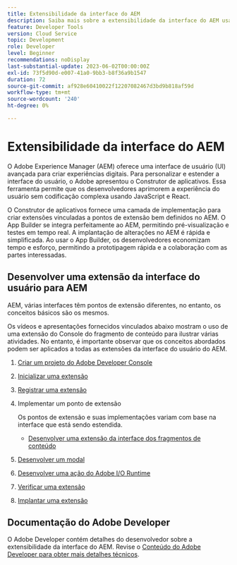 ```yaml
---
title: Extensibilidade da interface do AEM
description: Saiba mais sobre a extensibilidade da interface do AEM usando o App Builder para criar extensões.
feature: Developer Tools
version: Cloud Service
topic: Development
role: Developer
level: Beginner
recommendations: noDisplay
last-substantial-update: 2023-06-02T00:00:00Z
exl-id: 73f5d90d-e007-41a0-9bb3-b8f36a9b1547
duration: 72
source-git-commit: af928e60410022f12207082467d3bd9b818af59d
workflow-type: tm+mt
source-wordcount: '240'
ht-degree: 0%

---
```


# Extensibilidade da interface do AEM

O Adobe Experience Manager (AEM) oferece uma interface de usuário (UI) avançada para criar experiências digitais. Para personalizar e estender a interface do usuário, o Adobe apresentou o Construtor de aplicativos. Essa ferramenta permite que os desenvolvedores aprimorem a experiência do usuário sem codificação complexa usando JavaScript e React.

O Construtor de aplicativos fornece uma camada de implementação para criar extensões vinculadas a pontos de extensão bem definidos no AEM. O App Builder se integra perfeitamente ao AEM, permitindo pré-visualização e testes em tempo real. A implantação de alterações no AEM é rápida e simplificada. Ao usar o App Builder, os desenvolvedores economizam tempo e esforço, permitindo a prototipagem rápida e a colaboração com as partes interessadas.

## Desenvolver uma extensão da interface do usuário para AEM

AEM, várias interfaces têm pontos de extensão diferentes, no entanto, os conceitos básicos são os mesmos.

Os vídeos e apresentações fornecidos vinculados abaixo mostram o uso de uma extensão do Console do fragmento de conteúdo para ilustrar várias atividades. No entanto, é importante observar que os conceitos abordados podem ser aplicados a todas as extensões da interface do usuário do AEM.

1. [Criar um projeto do Adobe Developer Console](./adobe-developer-console-project.md)
1. [Inicializar uma extensão](./app-initialization.md)
1. [Registrar uma extensão](./extension-registration.md)
1. Implementar um ponto de extensão

   Os pontos de extensão e suas implementações variam com base na interface que está sendo estendida.

   + [Desenvolver uma extensão da interface dos fragmentos de conteúdo](./content-fragments/overview.md)

1. [Desenvolver um modal](./modal.md)
1. [Desenvolver uma ação do Adobe I/O Runtime](./runtime-action.md)
1. [Verificar uma extensão](./verify.md)
1. [Implantar uma extensão](./deploy.md)

## Documentação do Adobe Developer

O Adobe Developer contém detalhes do desenvolvedor sobre a extensibilidade da interface do AEM. Revise o [Conteúdo do Adobe Developer para obter mais detalhes técnicos](https://developer.adobe.com/uix/docs/).
